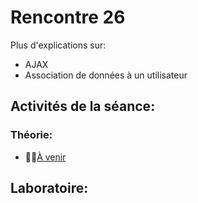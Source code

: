 # Rencontre 26

Plus d'explications sur:
- AJAX
- Association de données à un utilisateur

## Activités de la séance: 

### Théorie: 
- 🔗🚧[À venir](BRISE)

## Laboratoire:
<Laboratoire nom="10XX-S26_Lab1"/>
